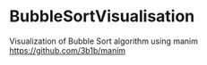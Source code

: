 # BubbleSortVisualisation
Visualization of Bubble Sort algorithm using manim https://github.com/3b1b/manim

